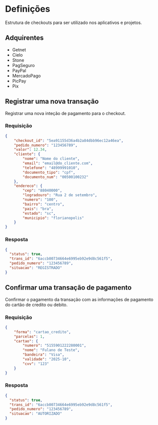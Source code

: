 # Definições

Estrutura de checkouts para ser utilizado nos aplicativos e projetos.

## Adquirentes

 - <check :checked="true"> Getnet
 - <check :checked="false"> Cielo
 - <check :checked="false"> Stone
 - <check :checked="false"> PagSeguro
 - <check :checked="false"> PayPal
 - <check :checked="false"> MercadoPago
 - <check :checked="false"> PicPay
 - <check :checked="false"> Pix

## Registrar uma nova transação

<api method="post" uri="/checkouts/transacoes" />

Registrar uma nova inteção de pagamento para o checkout.

### Requisição

```json
{
	"checkout_id": "5ea91155d36a4b2a84dbb96ec12a46ea",
	"pedido_numero": "123456789",
	"valor": 12.34,
	"cliente": {
		"nome": "Nome do cliente",
		"email": "email@do_cliente.com",
		"telefone": "48999991010",
		"documento_tipo": "cpf",
		"documento_num": "00500100232"
	},
	"endereco": {
		"cep": "88040000",
		"logradouro": "Rua 2 de setembro",
		"numero": "100",
		"bairro": "centro",
		"pais": "bra",
		"estado": "sc",
		"municipio": "florianopolis"
	}
}
```

### Resposta

```json
{
  "status": true,
  "trans_id": "6accb00734664e6995eb92e9d8c561f5",
  "pedido_numero": "123456789",
  "situacao": "REGISTRADO"
}
```

## Confirmar uma transação de pagamento

<api method="post" uri="/checkouts/transacoes/{trans_id}/confirmar" />

Confirmar o pagamento da transação com as informações de pagamento do cartão de credito ou debito.

### Requisição

```json
{
	"forma": "cartao_credito",
	"parcelas": 1,
	"cartao": {
		"numero": "5155901222280001",
		"nome": "Fulano de Teste",
		"bandeira": "Visa",
		"validade": "2025-10",
		"cvv": "123"
	}
}
```

### Resposta

```json
{
  "status": true,
  "trans_id": "6accb00734664e6995eb92e9d8c561f5",
  "pedido_numero": "123456789",
  "situacao": "AUTORIZADO"
}
```